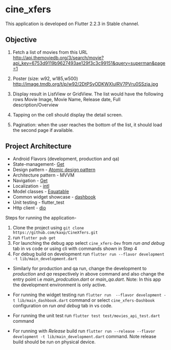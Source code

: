 # cine_xfers
This application is developed on Flutter 2.2.3 in Stable channel.

## Objective
1. Fetch a list of movies from this URL
http://api.themoviedb.org/3/search/movie?api_key=6753d9119b9627493ae129f3c3c99151&query=superman&page=1
 
2. Poster (size: w92, w185,w500)
http://image.tmdb.org/t/p/w92/2DtPSyODKWXluIRV7PVru0SSzja.jpg
 
3. Display result in ListView or GridView. The list would have the following rows Movie Image, Movie Name, Release date, Full description/Overview
 
4. Tapping on the cell should display the detail screen.
 
5. Pagination: when the user reaches the bottom of the list, it should load the second page if available.


## Project Architecture
- Android Flavors (development, production and qa)
- State-management- [Get](https://pub.dev/packages/get)
- Design pattern - [Atomic design pattern](https://atomicdesign.bradfrost.com/chapter-2/#:~:text=Atomic%20design%20is%20atoms%2C%20molecules,parts%20at%20the%20same%20time.)
- Architecture pattern - MVVM
- Navigation - [Get](https://pub.dev/packages/get)
- Localization - [intl](https://pub.dev/packages/intl)
- Model classes - [Equatable](https://pub.dev/packages/equatable)
- Common widget showcase - [dashbook](https://pub.dev/packages/dashbook)
- Unit testing - flutter_test
- Http client - [dio](https://pub.dev/packages/dio)

Steps for running the application-
1. Clone the project using `git clone https://github.com/kaxp/CineXfers.git`
2. run   `flutter pub get`
3. For launching the debug app select `cine_xfers-Dev` from _run and debug_ tab in vs code or using cli with commands shown in Step 4
4. For debug build on development run  `flutter run --flavor development -t lib/main_development.dart`
  - Similarly for production and qa run, change the development to _production_ and _qa_ respectively in above command and also change the entry point i.e _main_prodcution.dart_ or _main_qa.dart_. Note: In this app the development environment is only active.

- For running the widget testing run `flutter run  --flavor development -t lib/main_dashbook.dart` command or select `cine_xfers-Dashbook` configuration on _run and debug_ tab in vs code.
- For running the unit test run `flutter test test/movies_api_test.dart` command
- For running with _Release_ build run `flutter run --release --flavor development -t lib/main_development.dart` command. Note release build should be run on physical device.





